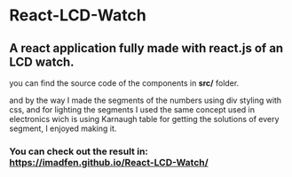# React-LCD-Watch
## A react application fully made with react.js of an LCD watch.

you can find the source code of the components in **src/** folder.


and by the way I made the segments of the numbers using div styling with css, and for lighting the segments I used the same concept used in electronics wich is using Karnaugh table for getting the solutions of every segment, I enjoyed making it.

### You can check out the result in: https://imadfen.github.io/React-LCD-Watch/
